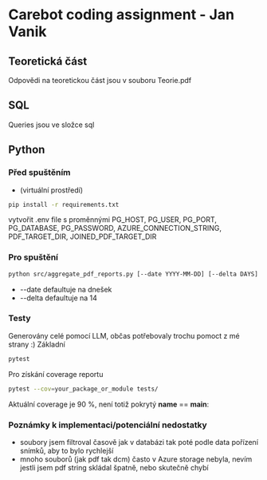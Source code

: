# Carebot coding assignment - Jan Vanik

## Teoretická část
Odpovědi na teoretickou část jsou v souboru Teorie.pdf

## SQL

Queries jsou ve složce sql

## Python
### Před spuštěním
- (virtuální prostředí)
```bash
pip install -r requirements.txt
```
vytvořit .env file s proměnnými
PG_HOST,
PG_USER,
PG_PORT,
PG_DATABASE,
PG_PASSWORD,
AZURE_CONNECTION_STRING,
PDF_TARGET_DIR,
JOINED_PDF_TARGET_DIR


### Pro spuštění 
```bash
python src/aggregate_pdf_reports.py [--date YYYY-MM-DD] [--delta DAYS]
```
- --date defaultuje na dnešek
- --delta defaultuje na 14

### Testy
Generovány celé pomocí LLM, občas potřebovaly trochu pomoct z mé strany :)
Základní
```bash
pytest
```
Pro získání coverage reportu
```bash
pytest --cov=your_package_or_module tests/
```
Aktuální coverage je 90 %, není totiž pokrytý __name__ == __main__:

### Poznámky k implementaci/potenciální nedostatky
- soubory jsem filtroval časově jak v databázi tak poté podle data pořízení snímků, aby to bylo rychlejší
- mnoho souborů (jak pdf tak dcm) často v Azure storage nebyla, nevím jestli jsem pdf string skládal špatně, nebo skutečně chybí

